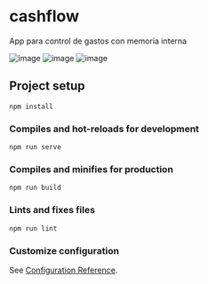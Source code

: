 # cashflow
App para control de gastos con memoria interna

![image](https://user-images.githubusercontent.com/62727846/227449579-f9005334-230c-4300-977b-3ece0cfa72b1.png)
![image](https://user-images.githubusercontent.com/62727846/227449459-c0e563e3-049e-4c97-b124-6bbf91377801.png)
![image](https://user-images.githubusercontent.com/62727846/227449649-c85de6c2-a317-437d-8430-24eb5f987f94.png)


## Project setup
```
npm install
```

### Compiles and hot-reloads for development
```
npm run serve
```

### Compiles and minifies for production
```
npm run build
```

### Lints and fixes files
```
npm run lint
```

### Customize configuration
See [Configuration Reference](https://cli.vuejs.org/config/).
